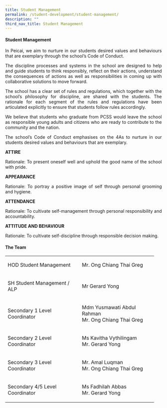 ```yaml
---
title: Student Management
permalink: /student-development/student-management/
description: ""
third_nav_title: Student Management
---
```

<h4><strong>Student Management</strong></h4>
<p></p><p align="justify">In Peicai, we aim to&nbsp;nurture in our students desired values and behaviours that are exemplary through the school’s Code of Conduct.</p>
<p></p><p align="justify">The discipline processes and systems in the school are designed to help and guide students to think responsibly, reflect on their actions, understand the consequences of actions as well as responsibilities in coming up with collaborative solutions to move forward.</p>
<p></p><p align="justify">The school has a clear set of rules and regulations, which together with the school’s philosophy for discipline, are shared with the students. The rationale for each segment of the rules and regulations have been articulated explicitly to ensure that students follow rules accordingly.</p>
<p></p><p align="justify">We believe that students who graduate from PCSS would leave the school as responsible young adults and citizens who are ready to contribute to the community and the nation.</p>
<p></p><p align="justify">The school’s Code of Conduct emphasises on the 4As to nurture in our students desired values and behaviours that are exemplary.</p>
<p><strong>ATTIRE<br></strong></p><p align="justify">Rationale: To present oneself well and uphold the good name of the school with pride.</p>
<p><strong>APPEARANCE<br></strong></p><p align="justify">Rationale: To portray a positive image of self through personal grooming and hygiene.</p>
<p><strong>ATTENDANCE<br></strong></p><p align="justify">Rationale: To cultivate self-management through personal responsibility and accountability.</p>
<p><strong>ATTITUDE AND BEHAVIOUR<br></strong></p><p align="justify">Rationale: To cultivate self-discipline through responsible decision making.</p>
<h4><strong>The Team</strong></h4>
<table width="447">
<tbody>
<tr>
<td width="223">
<p>HOD Student Management</p>
</td>
<td width="224">
<p>Mr. Ong Chiang Thai Greg</p>
</td>
</tr>
<tr>
<td width="223">
<p>SH Student Management / ALP</p>
</td>
<td width="224">
<p>Mr Gerard Yong</p>
</td>
</tr>
<tr>
<td width="223">
<p>Secondary 1 Level Coordinator</p>
</td>
<td width="224">
<p>Mdm Yusmawati Abdul Rahman<br>Mr. Ong Chiang Thai Greg</p>
</td>
</tr>
<tr>
<td width="223">
<p>Secondary 2 Level Coordinator</p>
</td>
<td width="224">
<p>Ms Kavitha Vythilingam<br>Mr. Gerard Yong</p>
</td>
</tr>
<tr>
<td width="223">
<p>Secondary 3 Level Coordinator</p>
</td>
<td width="224">
<p>Mr. Amal Luqman<br>Mr. Ong Chiang Thai Greg</p>
</td>
</tr>
<tr>
<td width="223">
<p>Secondary 4/5 Level Coordinator</p>
</td>
<td width="224">
<p>Ms Fadhilah Abbas<br>Mr. Gerard Yong</p>
</td>
</tr>
</tbody>
</table>